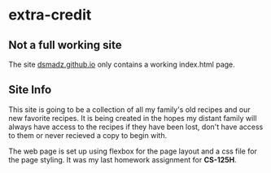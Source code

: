 # extra-credit

## Not a full working site
The site [dsmadz.github.io](https://dsmadz.github.io/) only contains a working index.html page.

## Site Info
This site is going to be a collection of all my family's old recipes and our new favorite recipes.
It is being created in the hopes my distant family will always have access to the recipes if they have been lost, don't have access to them or never recieved a copy to begin with.

The web page is set up using flexbox for the page layout and a css file for the page styling.
It was my last homework assignment for **CS-125H**.

